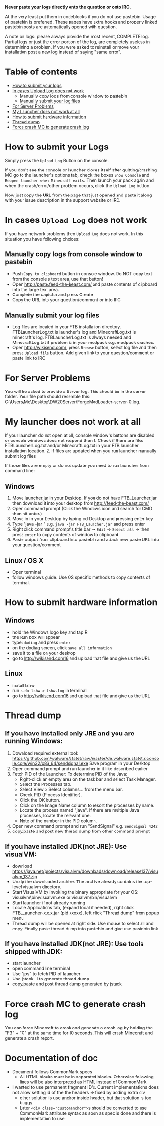 **Never paste your logs directly onto the question or onto IRC.**

At the very least put them in  codeblocks if you do not use pastebin. Usage of pastebin is preferred. These pages have extra hooks and properly linked pastebin posts are automatically opened with question.

A note on logs: please always provide the most recent, COMPLETE log. Partial logs or just the error portion of the log, are completely useless in determining a problem. If you were asked to reinstall or move your installation post a new log instead of saying "same error".

# Table of contents
 - [How to submit your logs](#common)
 - [In cases Upload Log does not work](#nopastebin)
   - [Manually copy logs from console window to pastebin](#copylogs)
   - [Manually submit your log files](#submitlogs)
 - [For Server Problems](#server)
 - [My Launcher does not work at all](#notstarting)
 - [How to submit hardware information](#hardware)
 - [Thread dump](#threaddump)
 - [Force crash MC to generate crash log](#forcemccrash)

<div id="common" class="customanchor"></div>

# How to submit your Logs

Simply press the `Upload Log` Button on the console.

If you don't see the console or launcher closes itself after quitting/crashing MC go to the launcher's options tab, check the boxes `Show Console` and `Reopen launcher when Minecraft exits`. Then launch your pack again and when the crash/error/other problem occurs, click the `Upload Log` button.

Now just copy the **URL** from the page that just opened and paste it along with your issue description in the support website or IRC.

<div id="nopastebin" class="customanchor"></div>

# In cases `Upload Log` does not work

If you have network problems then `Upload Log` does not work. In this situation you have following choices:

<div id="copylogs" class="customanchor"></div>

## Manually copy logs from console window to pastebin

 - Push `Copy to clipboard` button in console window. Do NOT copy text from the console's text area, use that button!
 - Open http://paste.feed-the-beast.com/ and paste contents of clipboard into the large text area.
 - Complete the captcha and press Create
 - Copy the URL into your question/comment or into IRC

<div id="submitlogs" class="customanchor"></div>

## Manually submit your log files

 - Log files are located in your FTB installation directory. FTBLauncherLog.txt is launcher's log and MinecraftLog.txt is minecraft's log. FTBLauncherLog.txt is always needed and MinecraftLog.txt if problem is in your modpack e.g. modpack crashes.
 - Open http://wikisend.com/, press `Browse` button, select log file and then press `Upload file` button. Add given link to your question/comment or paste link to IRC

<div id="server" class="customanchor"></div>

# For Server Problems

You will be asked to provide a Server log. This should be in the server folder. Your file path should resemble this: C:\Users\Me\Desktop\DW20Server\ForgeModLoader-server-0.log.

<div id="notstarting" class="customanchor"></div>

# My launcher does not work at all

If your launcher do not open at all, console window's buttons are disabled or console windows does not respond then 1. Check if there are files FTBLauncherLog.txt and/or MinecraftLog.txt in your FTB launcher installation location. 2. If files are updated when you run launcher manually submit log files

If those files are empty or do not update you need to run launcher from command line:
## Windows

 1. Move launcher.jar in your Desktop. If you do not have FTB_Launcher.jar then download it into your desktop from http://feed-the-beast.com/
 2. Open command prompt (Click the Windows icon and search for CMD then hit enter.)
 3. Move in in your Desktop by typing cd Desktop and pressing enter key
 4. Type "java -jar " e.g. `java -jar FTB_Launcher.jar` and press enter
 5. Right click command prompt's title bar => `Edit` => `Select all` => then press `enter` to copy contents of window to clipboard
 6. Paste output from clipboard into pastebin and attach new paste URL into your question/comment

## Linux / OS X

 - Open terminal
 - follow windows guide. Use OS specific methods to copy contents of terminal.

<div id="hardware" class="customanchor"></div>

# How to submit hardware information
## Windows

 - hold the Windows logo key and tap R
 - the Run box will appear
 - type: `dxdiag` and press `enter`
 - on the dxdiag screen, click `save all information`
 - save it to a file on your desktop
 - go to http://wikisend.com16 and upload that file and give us the URL

## Linux

 - install lshw
 - run `sudo lshw > lshw.log` in terminal
 - go to http://wikisend.com16 and upload that file and give us the URL

<div id="threaddump" class="customanchor"></div>

# Thread dump

## If you have installed only JRE and you are running Windows:

 1. Download required external tool: https://github.com/walware/statet/raw/master/de.walware.statet.r.console.core/win32/x86_64/sendsignal.exe Save program in your Desktop
 2. Open command prompt and run launcher in it like described earlier
 3. Fetch PID of the Launcher: To determine PID of the Java:
    - Right-click an empty area on the task bar and select Task Manager.
    - Select the Processes tab.
    - Select View > Select columns... from the menu bar.
    - Check PID (Process Identifier).
    - Click the OK button.
    - Click on the Image Name column to resort the processes by name.
    - Locate the process named "java". If there are multiple Java processes, locate the relevant one.
    - Note of the number in the PID column.
 4. Open new command prompt and run "SendSignal" e.g. `SendSignal 4242`
 5. copy/paste and post new thread dump from other command prompt

## If you have installed JDK(not JRE): Use visualVM:

 - download https://java.net/projects/visualvm/downloads/download/release137/visualvm_137.zip
 - Unzip the downloaded archive. The archive already contains the top-level visualvm directory.
 - Start VisualVM by invoking the binary appropriate for your OS: visualvm\bin\visualvm.exe or visualvm/bin/visualvm
 - Start launcher if not already running
 - Locate Applications tab, (expand local if needed), right click FTB_Launcher-x.x.x.jar (pid xxxxx), left click "Thread dump" from popup menu
 - Thread dump will be opened at right side. Use mouse to select all and copy. Finally paste thread dump into pastebin and give use pastebin link.

## If you have installed JDK(not JRE): Use tools shipped with JDK:

 - start launcher
 - open command line terminal
 - Use "jps" to fetch PID of launcher
 - Use jstack -l to generate thread dump
 - copy/paste and post thread dump generated by jstack

<div id="forcemccrash" class="customanchor"></div>

# Force crash MC to generate crash log

You can force Minecraft to crash and generate a crash log by holding the "F3" + "C" at the same time for 10 seconds. This will crash Minecraft and generate a crash report.

# Documentation of doc

 - Document follows CommonMark specs
   - All HTML blocks must be in  separated blocks. Otherwise following lines will be also interpreted as HTML instead of CommonMark
 - I wanted to use permanent fragment ID's. Current implementations does not allow setting id of the the headers => fixed by adding extra div
   - other solution is use anchor inside header, but that solution is too buggy
   - Later `<div class="customanchor">`s should be converted to use CommonMark attribute syntax as soon as spec is done and there is implementation to use

